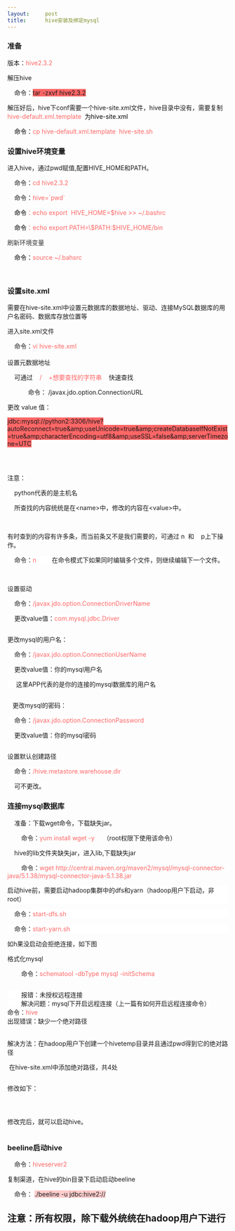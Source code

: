 ```yaml
---
layout:     post
title:      hive安装及绑定mysql
---
```

<div id="article_content" class="article_content clearfix csdn-tracking-statistics" data-pid="blog" data-mod="popu_307" data-dsm="post">
								            <link rel="stylesheet" href="https://csdnimg.cn/release/phoenix/template/css/ck_htmledit_views-f76675cdea.css">
						<div class="htmledit_views" id="content_views">
                <h3>准备</h3><p>版本：<span style="color:#ff6666;">hive2.3.2</span></p><p>解压hive</p><p>    命令：<span style="background-color:rgb(255,102,102);">tar -zxvf hive2.3.2</span></p><p>解压好后，hive下conf需要一个hive-site.xml文件，hive目录中没有，需要复制<span style="color:#ff6666;">hive-default.xml.template  </span><span style="color:#000000;">为hive-site.xml</span></p><p><span style="color:rgb(0,0,0);">    命令：</span><span style="color:rgb(255,102,102);">cp hive-default.xml.template  hive-site.sh</span></p><h3>设置hive环境变量</h3><p>进入hive，通过pwd赋值,配置HIVE_HOME和PATH。</p><p>    命令：<span style="color:#ff6666;">cd hive2.3.2</span></p><p>    命令：<span style="color:#ff6666;">hive=`pwd`</span></p><p><span style="color:#ff6666;">   </span><span style="color:#000000;"> 命令</span><span style="color:#ff6666;">：echo export  HIVE_HOME=$hive &gt;&gt; ~/.bashrc<br></span></p><p><span style="color:#ff6666;">    </span><span style="color:#000000;">命令</span><span style="color:#ff6666;">：echo export PATH=\$PATH:$HIVE_HOME/bin<br></span></p><p><span style="color:#333333;">刷新环境变量</span></p><p><span style="color:#ff6666;">    </span><span style="color:#000000;">命令：</span><span style="color:#ff6666;">source ~/.bahsrc</span><br></p><p><br></p><h3>设置site.xml</h3><p>需要在hive-site.xml中<span style="background-color:rgb(255,255,255);">设置元数据库的数据地址、驱动、连接MySQL数据库的用户名密码、数据库存放位置等</span></p><p><span style="background-color:rgb(255,255,255);">进入site.xml文件</span></p><div>    命令：<span style="color:#ff6666;">vi hive-site.xml</span></div><div><br></div><div>设置元数据地址</div><p>    可通过 <span style="color:#ff6666;">   /    +想要查找的字符串  </span>  快速查找</p><p>            命令： /<span style="background-color:rgb(255,255,255);">javax.jdo.option.ConnectionURL</span></p><p>更改 value 值：</p><p align="left"><span style="background-color:rgb(255,102,102);">jdbc:mysql://python2:3306/hive?autoReconnect=true&amp;amp;useUnicode=true&amp;amp;createDatabaseIfNotExist=true&amp;amp;characterEncoding=utf8&amp;amp;useSSL=false&amp;amp;serverTimezone=UTC</span></p><div><br></div><p><img src="https://img-blog.csdn.net/20180416160631470?watermark/2/text/aHR0cHM6Ly9ibG9nLmNzZG4ubmV0L2EyNjM5NDkxNDAz/font/5a6L5L2T/fontsize/400/fill/I0JBQkFCMA==/dissolve/70" alt=""></p><p><span style="background-color:rgb(255,255,255);">注意：</span></p><p><span style="background-color:rgb(255,255,255);">    python代表的是主机名</span></p><p><span style="background-color:rgb(255,255,255);">    所查找的内容统统是在&lt;name&gt;中，修改的内容在&lt;value&gt;中。</span></p><p><span style="background-color:rgb(255,255,255);"><br></span></p><p><span style="background-color:rgb(255,255,255);">有时查到的内容有许多条，而当前条又不是我们需要的，可通过 n  和    p上下操作。</span></p><p><span style="background-color:rgb(255,255,255);">    命令：<span style="color:#ff6666;">n    </span></span><span style="background-color:rgb(255,255,255);">     在命令模式下如果同时编辑多个文件，则继续编辑下一个文件。</span></p><p><span style="background-color:rgb(255,255,255);"> </span></p><p><span style="background-color:rgb(255,255,255);">设置驱动</span></p><p><span style="background-color:rgb(255,255,255);">    命令：<span style="color:#ff6666;">/<span style="background-color:rgb(255,255,255);">javax.jdo.option.ConnectionDriverName</span></span></span></p><p><span style="background-color:rgb(255,255,255);"><span style="background-color:rgb(255,255,255);">    更改value值：<span style="background-color:rgb(255,255,255);"><span style="color:#ff6666;">com.mysql.jdbc.Driver</span></span></span></span></p><p><span style="background-color:rgb(255,255,255);"><span style="background-color:rgb(255,255,255);"><span style="background-color:rgb(255,255,255);"><img src="https://img-blog.csdn.net/20180416160058492?watermark/2/text/aHR0cHM6Ly9ibG9nLmNzZG4ubmV0L2EyNjM5NDkxNDAz/font/5a6L5L2T/fontsize/400/fill/I0JBQkFCMA==/dissolve/70" alt=""><br></span></span></span></p><p><span style="background-color:rgb(255,255,255);">更改mysql的用户名：</span></p><p><span style="background-color:rgb(255,255,255);">    命令：<span style="color:#ff6666;">/<span style="background-color:rgb(255,255,255);">javax.jdo.option.ConnectionUserName</span></span></span></p><p><span style="background-color:rgb(255,255,255);"><span style="background-color:rgb(255,255,255);">    更改value值：你的mysql用户名</span></span></p><p><span style="background-color:rgb(255,255,255);"><span style="background-color:rgb(255,255,255);"></span></span></p><p><span style="background-color:rgb(255,255,255);">     这里APP代表的是你的连接的mysql数据库的用户名</span></p><p><span style="background-color:rgb(255,255,255);"><img src="https://img-blog.csdn.net/20180416161535855?watermark/2/text/aHR0cHM6Ly9ibG9nLmNzZG4ubmV0L2EyNjM5NDkxNDAz/font/5a6L5L2T/fontsize/400/fill/I0JBQkFCMA==/dissolve/70" alt=""><br></span></p><p><span style="background-color:rgb(255,255,255);">   </span><span style="background-color:rgb(255,255,255);">更改mysql的密码：</span></p><p><span style="background-color:rgb(255,255,255);">    命令：<span style="color:#ff6666;">/<span style="background-color:rgb(255,255,255);">javax.jdo.option.ConnectionPassword</span></span></span></p><p><span style="background-color:rgb(255,255,255);">    更改value值：你的mysql密码</span></p><p><span style="background-color:rgb(255,255,255);"><img src="https://img-blog.csdn.net/20180416162219686?watermark/2/text/aHR0cHM6Ly9ibG9nLmNzZG4ubmV0L2EyNjM5NDkxNDAz/font/5a6L5L2T/fontsize/400/fill/I0JBQkFCMA==/dissolve/70" alt=""><br></span></p><p><span style="background-color:rgb(255,255,255);">设置默认创建路径</span></p><p><span style="background-color:rgb(255,255,255);">    命令：<span style="color:#ff6666;">/<span style="background-color:rgb(255,255,255);">hive.metastore.warehouse.dir</span></span><br></span></p><p><span style="background-color:rgb(255,255,255);"><span style="background-color:rgb(255,255,255);">    可不更改。</span></span></p><h3><span style="background-color:rgb(255,255,255);"><span style="background-color:rgb(255,255,255);">连接mysql数据库</span></span></h3><p>    准备：下载wget命令，下载缺失jar。</p><p>        命令：<span style="color:#ff6666;">yum install wget -y </span>    （root权限下使用该命令）<br></p><p>    hive的lib文件夹缺失jar，进入lib,下载缺失jar</p><p>        命令：<span style="color:#ff6666;">wget http://central.maven.org/maven2/mysql/mysql-connector-java/5.1.38/mysql-connector-java-5.1.38.jar</span></p><p style="background-color:rgb(255,255,255);">启动hive前，需要启动hadoop集群中的dfs和yarn（hadoop用户下启动，非root）</p><p style="background-color:rgb(255,255,255);">    命令：<span style="color:#ff6666;">start-dfs.sh</span></p><p style="background-color:rgb(255,255,255);">    命令：<span style="color:#ff6666;">start-yarn.sh</span><br></p><div><span style="background-color:rgb(255,255,255);">如h果没启动会拒绝连接，如下图</span></div><img src="https://img-blog.csdn.net/20180417214437277?watermark/2/text/aHR0cHM6Ly9ibG9nLmNzZG4ubmV0L2EyNjM5NDkxNDAz/font/5a6L5L2T/fontsize/400/fill/I0JBQkFCMA==/dissolve/70" alt=""><p>格式化mysql</p><p>        命令：<span style="background-color:rgb(255,255,255);"><span style="color:#ff6666;">schematool -dbType mysql -initSchema</span></span></p><p><span style="background-color:rgb(255,255,255);"><span style="color:#ff6666;"><img src="https://img-blog.csdn.net/20180417232553371?watermark/2/text/aHR0cHM6Ly9ibG9nLmNzZG4ubmV0L2EyNjM5NDkxNDAz/font/5a6L5L2T/fontsize/400/fill/I0JBQkFCMA==/dissolve/70" alt=""><br></span></span></p><div><span style="background-color:rgb(255,255,255);">        报错：未授权远程连接<br></span></div><div><span style="background-color:rgb(255,255,255);">        解决问题：mysql下开启远程连接（上一篇有如何开启远程连接命令）<br></span></div><div><span style="background-color:rgb(255,255,255);">命令：</span><span style="color:rgb(255,102,102);">hive</span></div><div>出现错误：缺少一个绝对路径</div><div><br></div><img src="https://img-blog.csdn.net/20180417214108577?watermark/2/text/aHR0cHM6Ly9ibG9nLmNzZG4ubmV0L2EyNjM5NDkxNDAz/font/5a6L5L2T/fontsize/400/fill/I0JBQkFCMA==/dissolve/70" alt=""><p>解决方法：在hadoop用户下创建一个hivetemp目录并且通过pwd得到它的绝对路径</p><p> 在hive-site.xml中添加绝对路径，共4处</p><p><img src="https://img-blog.csdn.net/20180417220307131?watermark/2/text/aHR0cHM6Ly9ibG9nLmNzZG4ubmV0L2EyNjM5NDkxNDAz/font/5a6L5L2T/fontsize/400/fill/I0JBQkFCMA==/dissolve/70" alt=""><br></p><p>修改如下：</p><p><img src="https://img-blog.csdn.net/20180417220421385?watermark/2/text/aHR0cHM6Ly9ibG9nLmNzZG4ubmV0L2EyNjM5NDkxNDAz/font/5a6L5L2T/fontsize/400/fill/I0JBQkFCMA==/dissolve/70" alt=""><br></p><p><img src="https://img-blog.csdn.net/20180417220624418?watermark/2/text/aHR0cHM6Ly9ibG9nLmNzZG4ubmV0L2EyNjM5NDkxNDAz/font/5a6L5L2T/fontsize/400/fill/I0JBQkFCMA==/dissolve/70" alt=""><br></p><p><img src="https://img-blog.csdn.net/2018041722080386?watermark/2/text/aHR0cHM6Ly9ibG9nLmNzZG4ubmV0L2EyNjM5NDkxNDAz/font/5a6L5L2T/fontsize/400/fill/I0JBQkFCMA==/dissolve/70" alt=""><br></p><p>修改完后，就可以启动hive。</p><p><img src="https://img-blog.csdn.net/20180417222238503?watermark/2/text/aHR0cHM6Ly9ibG9nLmNzZG4ubmV0L2EyNjM5NDkxNDAz/font/5a6L5L2T/fontsize/400/fill/I0JBQkFCMA==/dissolve/70" alt=""><br></p><h3>beeline启动hive</h3><p>    命令：<span style="color:#ff6666;">hiveserver2</span></p><p>复制渠道，在hive的bin目录下启动启动beeline</p><p>    命令： <span style="background-color:rgb(255,204,204);">./beeline -u jdbc:hive2://</span></p><h2>注意：所有权限，除下载外统统在hadoop用户下进行</h2><p><br></p><p><br></p>            </div>
                </div>